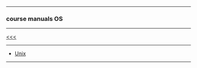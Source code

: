 
---

### course manuals OS

---

[<<<](https://github.com/ttltrk/PRG/blob/master/COUR_MAN.MD)

---

* <a href="">Unix</a>

---
